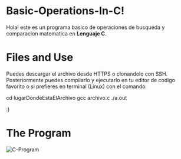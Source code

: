 # Basic-Operations-In-C!
Hola! este es un programa basico de operaciones de busqueda y comparacion matematica en **Lenguaje C**.


# Files and Use

Puedes descargar el archivo desde HTTPS o clonandolo con SSH.
Posteriormente puedes compilarlo y ejecutarlo en tu editor de codigo favorito o si prefieres en terminal (Linux) con el comando:

cd lugarDondeEstaElArchivo
gcc archivo.c
./a.out

 :)

# The Program
![C-Program](https://user-images.githubusercontent.com/102434136/197438382-36ef5c72-7a7e-46f3-bb0f-ac5f2a07bb65.PNG)
